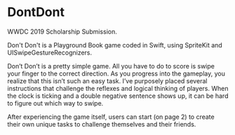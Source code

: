 # DontDont
WWDC 2019 Scholarship Submission. 

Don't Don't is a Playground Book game coded in Swift, using SpriteKit and UISwipeGestureRecognizers. 

Don’t Don’t is a pretty simple game. All you have to do to score is swipe your finger to the correct direction. As you progress into the gameplay, you realize that this isn’t such an easy task. I’ve purposely placed several instructions that challenge the reflexes and logical thinking of players. When the clock is ticking and a double negative sentence shows up, it can be hard to figure out which way to swipe.

After experiencing the game itself, users can start (on page 2) to create their own unique tasks to challenge themselves and their friends.


